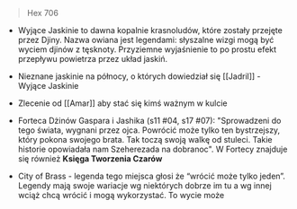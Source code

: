 
> Hex 706

* Wyjące Jaskinie to dawna kopalnie krasnoludów, które zostały przejęte przez Djiny. Nazwa owiana jest legendami: słyszalne wizgi mogą być wyciem djinów z tęsknoty. Przyziemne wyjaśnienie to po prostu efekt przepływu powietrza przez układ jaskiń.  

* Nieznane jaskinie na północy, o których dowiedział się [[Jadril]] - Wyjące Jaskinie
* Zlecenie od [[Amar]] aby stać się kimś ważnym w kulcie

* Forteca Dżinów Gaspara i Jashika (s11 #04, s17 #07): "Sprowadzeni do tego świata, wygnani przez ojca. Powrócić może tylko ten bystrzejszy, który pokona swojego brata. Tak toczą swoją walkę od stuleci. Takie historie opowiadała nam Szeherezada na dobranoc". W Fortecy znajduje się również **Księga Tworzenia Czarów**
* City of Brass - legenda tego miejsca głosi że “wrócić może tylko jeden”. Legendy mają swoje wariacje wg niektórych dobrze im tu a wg innej wciąż chcą wrócić i mogą wykorzystać. To wycie może 

